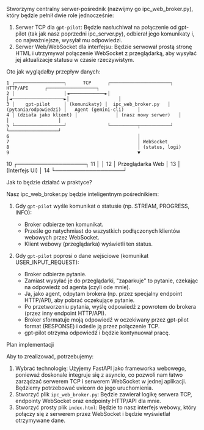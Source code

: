 Stworzymy centralny serwer-pośrednik (nazwijmy go ipc_web_broker.py), który będzie pełnił dwie role jednocześnie:


   1. Serwer TCP dla `gpt-pilot`: Będzie nasłuchiwał na połączenie od gpt-pilot (tak jak nasz poprzedni ipc_server.py), odbierał jego
      komunikaty i, co najważniejsze, wysyłał mu odpowiedzi.
   2. Serwer Web/WebSocket dla interfejsu: Będzie serwował prostą stronę HTML i utrzymywał połączenie WebSocket z przeglądarką, aby wysyłać
      jej aktualizacje statusu w czasie rzeczywistym.


  Oto jak wyglądałby przepływ danych:



    1 ┌──────────────────┐      TCP      ┌──────────────────────┐      HTTP/API      ┌──────────────────┐
    2 │                  │◄─────────────►│                      │◄───────────────────►│                  │
    3 │    gpt-pilot     │ (komunikaty) │  ipc_web_broker.py   │  (pytania/odpowiedzi) │   Agent (gemini-cli)     │
    4 │ (działa jako klient) │              │ (nasz nowy serwer)   │                    │                  │
    5 └──────────────────┘               └──────────┬───────────┘                    └──────────────────┘
    6                                               │
    7                                               │ WebSocket
    8                                               │ (status, logi)
    9                                               ▼
   10                                      ┌──────────────────┐
   11                                      │                  │
   12                                      │ Przeglądarka Web │
   13                                      │  (Interfejs UI)  │
   14                                      └──────────────────┘



  Jak to będzie działać w praktyce?

  Nasz ipc_web_broker.py będzie inteligentnym pośrednikiem:


   1. Gdy `gpt-pilot` wyśle komunikat o statusie (np. STREAM, PROGRESS, INFO):
       * Broker odbierze ten komunikat.
       * Prześle go natychmiast do wszystkich podłączonych klientów webowych przez WebSocket.
       * Klient webowy (przeglądarka) wyświetli ten status.


   2. Gdy `gpt-pilot` poprosi o dane wejściowe (komunikat USER_INPUT_REQUEST):
       * Broker odbierze pytanie.
       * Zamiast wysyłać je do przeglądarki, "zaparkuje" to pytanie, czekając na odpowiedź od agenta (czyli ode mnie).
       * Ja, jako agent, odpytam brokera (np. przez specjalny endpoint HTTP/API), aby pobrać oczekujące pytanie.
       * Po przetworzeniu pytania, wyślę odpowiedź z powrotem do brokera (przez inny endpoint HTTP/API).
       * Broker sformatuje moją odpowiedź w oczekiwany przez gpt-pilot format (RESPONSE) i odeśle ją przez połączenie TCP.
       * gpt-pilot otrzyma odpowiedź i będzie kontynuował pracę.

  Plan implementacji


  Aby to zrealizować, potrzebujemy:


   1. Wybrać technologię: Użyjemy FastAPI jako frameworka webowego, ponieważ doskonale integruje się z asyncio, co pozwoli nam łatwo zarządzać
      serwerem TCP i serwerem WebSocket w jednej aplikacji. Będziemy potrzebować uvicorn do jego uruchomienia.
   2. Stworzyć plik `ipc_web_broker.py`: Będzie zawierał logikę serwera TCP, endpointy WebSocket oraz endpointy HTTP/API dla mnie.
   3. Stworzyć prosty plik `index.html`: Będzie to nasz interfejs webowy, który połączy się z serwerem przez WebSocket i będzie wyświetlał
      otrzymywane dane.

